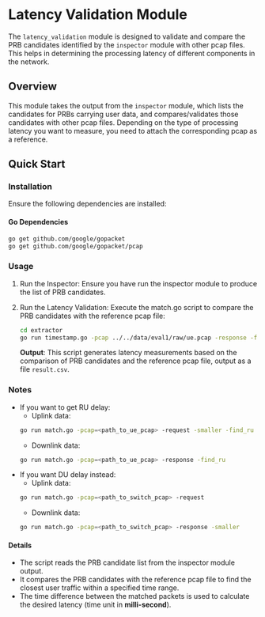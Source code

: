 # Latency Validation Module

The `latency_validation` module is designed to validate and compare the PRB candidates identified by the `inspector` module with other pcap files. This helps in determining the processing latency of different components in the network.

## Overview

This module takes the output from the `inspector` module, which lists the candidates for PRBs carrying user data, and compares/validates those candidates with other pcap files. Depending on the type of processing latency you want to measure, you need to attach the corresponding pcap as a reference.

## Quick Start

### Installation

Ensure the following dependencies are installed:

#### Go Dependencies

```sh
go get github.com/google/gopacket
go get github.com/google/gopacket/pcap
```

### Usage

1. Run the Inspector: Ensure you have run the inspector module to produce the list of PRB candidates.
2. Run the Latency Validation: Execute the match.go script to compare the PRB candidates with the reference pcap file:

    ```sh
    cd extractor
    go run timestamp.go -pcap ../../data/eval1/raw/ue.pcap -response -find_ru
    ```

    **Output**:
    This script generates latency measurements based on the comparison of PRB candidates and the reference pcap file, output as a file `result.csv`.

### Notes
- If you want to get RU delay:
  - Uplink data:
  ```sh
  go run match.go -pcap=<path_to_ue_pcap> -request -smaller -find_ru
  ```
  - Downlink data:
  ```sh
  go run match.go -pcap=<path_to_ue_pcap> -response -find_ru
  ```
- If you want DU delay instead:
  - Uplink data:
  ```sh
  go run match.go -pcap=<path_to_switch_pcap> -request
  ```
  - Downlink data:
  ```sh
  go run match.go -pcap=<path_to_switch_pcap> -response -smaller
  ```

#### Details
- The script reads the PRB candidate list from the inspector module output.
- It compares the PRB candidates with the reference pcap file to find the closest user traffic within a specified time range.
- The time difference between the matched packets is used to calculate the desired latency (time unit in **milli-second**).
